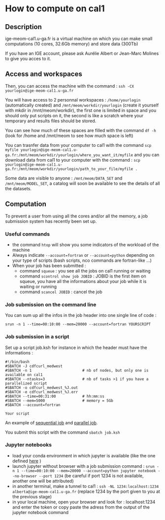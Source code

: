 # How to compute on cal1

## Description

ige-meom-cal1.u-ga.fr is a virtual machine on which you can make small computations (10 cores, 32.6Gb memory) and store data (300Tb)

If you have an IGE account, please ask Aurélie Albert or Jean-Marc Molines to give you acces to it.

## Access and workspaces

Then, you can access the machine with the command : ```ssh -CX yourlogin@ige-meom-cal1.u-ga.fr```

You will have access to 2 personnal workspaces : ```/home/yourlogin``` (automatically created) and ```/mnt/meom/workdir/yourlogin``` (create it yourself with mkdir in /mnt/meom/workdir), the first one is limited in space and you should only put scripts on it, the second is like a scratch where your temporary and results files should be stored.

You can see how much of these spaces are filled with the command ```df -h``` (look for /home and /mnt/meom to see how much space is left)

You can trasnfer data from your computer to cal1 with the command ```scp myfile yourlogin@ige-meom-cal1.u-ga.fr:/mnt/meom/workdir/yourlogin/where_you_want_it/myfile``` and you can download data from cal1 to your computer with the command : ```scp yourlogin@ige-meom-cal1.u-ga.fr:/mnt/meom/workdir/yourlogin/path_to_your_file/myfile .```

Some data are visible to anyone : ```/mnt/meom/DATA_SET``` and ```/mnt/meom/MODEL_SET```, a catalog will soon be available to see the details of all the datasets.

## Computation

To prevent a user from using all the cores and/or all the memory, a job submission system has recently been set up.

### Useful commands
 - the command ```htop``` will show you some indicators of the workload of the machine
 - Always indicate ```--account=fortran``` or ```--account=python``` depending on your type of scripts (bash scripts, nco commands are fortran-like ...)
 - When your job has been submitted :
    - command ```squeue```  : you see all the jobs on cal1 running or waiting
    - command ```scontrol show job JOBID``` : JOBID is the first item on squeue, you have all the informations about your job while it is waiting or running
    - command ```scancel JOBID``` : cancel the job
 
### Job submission on the command line

You can sum up all the infos in the job header into one single line of code : 

```
srun -n 1 --time=00:10:00 --mem=20000 --account=fortran YOURSCRIPT
```
 
### Job submission in a script

Set up a script job.ksh for instance in which the header must have the informations :

```
#!/bin/bash
#SBATCH -J cdfcurl_medwest
#SBATCH -n 1                       # nb of nodes, but only one is available on cal1
#SBATCH --ntasks=3                 # nb of tasks >1 if you have a parallelized script
#SBATCH -o cdfcurl_medwest_%J.out
#SBATCH -e cdfcurl_medwest_%J.err
#SBATCH --time=00:31:00            # hh:mm:ss
#SBATCH --mem=5000                 # memory = 5Gb
#SBATCH --account=fortran

Your script
```

An example of [sequential job](https://github.com/meom-group/tutos/blob/master/cal1/jobs/job_seq_compute_vorticity_MEDWEST60.ksh) and [parallel job](https://github.com/meom-group/tutos/blob/master/cal1/jobs/job_par_compute_vorticity_density_MEDWEST60.ksh).

You submit this script with the command ```sbatch job.ksh```

### Jupyter notebooks

  - load your conda environment in which jupyter is available (like the one defined [here](https://github.com/meom-group/tutos/blob/master/cal1/2020-03-20-AA-demo-dask-dashboard-xarray-on-cal1.ipynb) )
  - launch jupyter without browser with a job submission command : ```srun -n 1 --time=00:10:00 --mem=20000 --account=python jupyter notebook --no-browser --port 1234``` (be careful if port 1234 is not available, another one will be attributed)
  - in another terminal, make a tunnel to cal1 : ```ssh -NL 1234:localhost:1234 alberta@ige-meom-cal1.u-ga.fr``` (replace 1234 by the port given to you at the previous stage)
  - in your local machine, open your browser and look for : localhost:1234 and enter the token or copy paste the adress from the output of the jupyter notebook command

